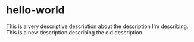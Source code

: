 # hello-world
This is a very descriptive description about the description I'm describing.
This is a new description describing the old description.

